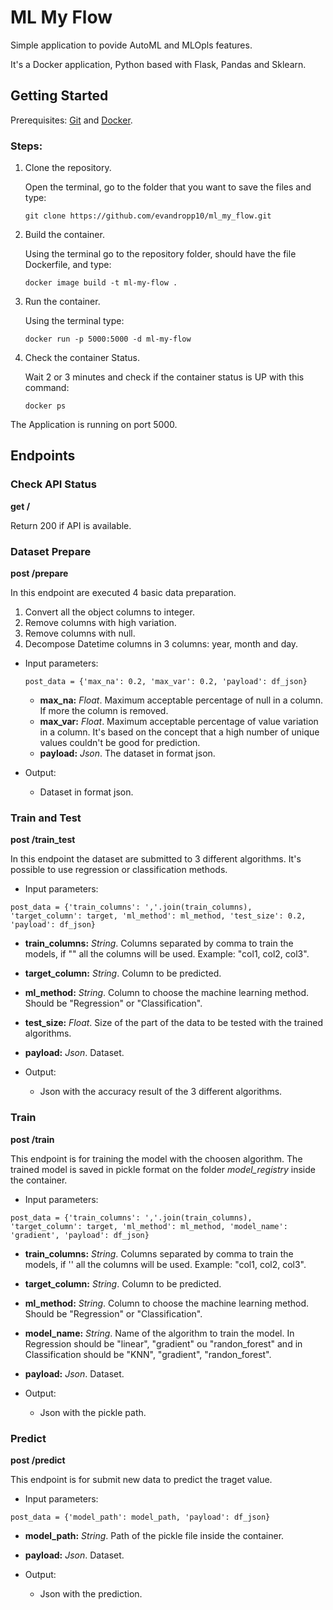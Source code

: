 # ML My Flow
Simple application to povide AutoML and MLOpls features.

It's a Docker application, Python based with Flask, Pandas and Sklearn.

## Getting Started
Prerequisites: [Git](https://git-scm.com/book/en/v2/Getting-Started-Installing-Git) and [Docker](https://docs.docker.com/engine/install/).

### Steps:
1. Clone the repository.
   
    Open the terminal, go to the folder that you want to save the files and type: 

    ```git clone https://github.com/evandropp10/ml_my_flow.git```

2. Build the container.
   
    Using the terminal go to the repository folder, should have the file Dockerfile, and type:

    ```docker image build -t ml-my-flow .```

3. Run the container.
   
    Using the terminal type:

    ```docker run -p 5000:5000 -d ml-my-flow```

4. Check the container Status.
   
    Wait 2 or 3 minutes and check if the container status is UP with this command:

    ```docker ps```

The Application is running on port 5000.

## Endpoints

### Check API Status
**get /**

Return 200 if API is available.

### Dataset Prepare
**post /prepare**

In this endpoint are executed 4 basic data preparation.
1. Convert all the object columns to integer.
2. Remove columns with high variation. 
3. Remove columns with null.
4. Decompose Datetime columns in 3 columns: year, month and day.
   
* Input parameters:
  
    ```post_data = {'max_na': 0.2, 'max_var': 0.2, 'payload': df_json}```
    * **max_na:** *Float*. Maximum acceptable percentage of null in a column. If more the column is removed.
    * **max_var:** *Float*. Maximum acceptable percentage of value variation in a column. It's based on the concept that a high number of unique values couldn't be good for prediction.
    * **payload:** *Json*. The dataset in format json.

* Output:
  * Dataset in format json.


### Train and Test
**post /train_test**

In this endpoint the dataset are submitted to 3 different algorithms. It's possible to use regression or classification methods.

* Input parameters:
  
```post_data = {'train_columns': ','.join(train_columns), 'target_column': target, 'ml_method': ml_method, 'test_size': 0.2, 'payload': df_json}```
  * **train_columns:** *String*. Columns separated by comma to train the models, if "" all the columns will be used. Example: "col1, col2, col3".
  * **target_column:**  *String*. Column to be predicted.
  * **ml_method:** *String*. Column to choose the machine learning method. Should be "Regression" or "Classification".
  * **test_size:** *Float*. Size of the part of the data to be tested with the trained algorithms.
  * **payload:** *Json*. Dataset.

* Output:
  * Json with the accuracy result of the 3 different algorithms.

### Train
**post /train**

This endpoint is for training the model with the choosen algorithm. The trained model is saved in pickle format on the folder *model_registry* inside the container.

* Input parameters:
  
```post_data = {'train_columns': ','.join(train_columns), 'target_column': target, 'ml_method': ml_method, 'model_name': 'gradient', 'payload': df_json}```
  * **train_columns:** *String*. Columns separated by comma to train the models, if '' all the columns will be used. Example: "col1, col2, col3".
  * **target_column:**  *String*. Column to be predicted.
  * **ml_method:** *String*. Column to choose the machine learning method. Should be "Regression" or "Classification".
  * **model_name:** *String*. Name of the algorithm to train the model. In Regression should be "linear", "gradient" ou "randon_forest" and in Classification should be "KNN", "gradient", "randon_forest".
  * **payload:** *Json*. Dataset.

* Output:
  * Json with the pickle path.

### Predict
**post /predict**

This endpoint is for submit new data to predict the traget value.

* Input parameters:
  
```post_data = {'model_path': model_path, 'payload': df_json}```
  * **model_path:** *String*. Path of the pickle file inside the container.
  * **payload:** *Json*. Dataset.

* Output:
  * Json with the prediction.
  








